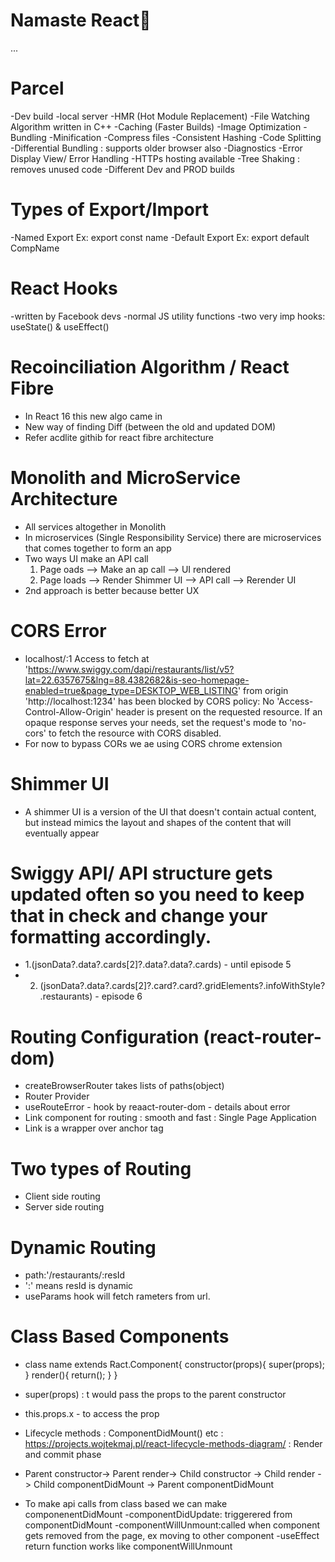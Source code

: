 # Namaste React🚀 

...
# Parcel
  -Dev build
  -local server
  -HMR (Hot Module Replacement)
  -File Watching Algorithm written in C++
  -Caching (Faster Builds)
  -Image Optimization
  -Bundling
  -Minification
  -Compress files
  -Consistent Hashing
  -Code Splitting
  -Differential Bundling : supports older browser also
  -Diagnostics
  -Error Display View/ Error Handling
  -HTTPs hosting available
  -Tree Shaking : removes unused code
  -Different Dev and PROD builds

# Types of Export/Import
  -Named Export Ex: export const name
  -Default Export Ex: export default CompName

# React Hooks
  -written by Facebook devs
  -normal JS utility functions
  -two very imp hooks: useState() & useEffect()

# Recoinciliation Algorithm / React Fibre
  - In React 16 this new algo came in
  - New way of finding Diff (between the old and updated DOM)
  - Refer acdlite githib for react fibre architecture

# Monolith and MicroService Architecture
  - All services altogether in Monolith
  - In microservices (Single Responsibility Service) there are microservices that comes together to form an app
  - Two ways UI make an API call
    1. Page oads --> Make an ap call --> UI rendered
    2. Page loads --> Render Shimmer UI --> API call --> Rerender UI
  - 2nd approach is better because better UX
          
# CORS Error
  - localhost/:1 Access to fetch at 'https://www.swiggy.com/dapi/restaurants/list/v5?lat=22.6357675&lng=88.4382682&is-seo-homepage-enabled=true&page_type=DESKTOP_WEB_LISTING' from origin 'http://localhost:1234' has been blocked by CORS policy: No 'Access-Control-Allow-Origin' header is present on the requested resource. If an opaque response serves your needs, set the request's mode to 'no-cors' to fetch the resource with CORS disabled.
  - For now to bypass CORs we ae using CORS chrome extension    

# Shimmer UI
  - A shimmer UI is a version of the UI that doesn't contain actual content, but instead mimics the layout and shapes of the content that will eventually appear      

# Swiggy API/ API structure gets updated often so you need to keep that in check and change your formatting accordingly.
  - 1.(jsonData?.data?.cards[2]?.data?.data?.cards) - until episode 5
  - 2. (jsonData?.data?.cards[2]?.card?.card?.gridElements?.infoWithStyle?.restaurants) - episode 6

 # Routing Configuration (react-router-dom)
  - createBrowserRouter takes lists of paths(object) 
  - Router Provider
  - useRouteError - hook by reaact-router-dom - details about error
  - Link component for routing : smooth and fast : Single Page Application
  - Link is a wrapper over anchor tag

# Two types of Routing
  - Client side routing
  - Server side routing

 # Dynamic Routing
   -  path:'/restaurants/:resId 
   - ':' means resId is dynamic
   - useParams hook will fetch rameters from url.

 # Class Based Components
   - class name extends Ract.Component{
    constructor(props){
      super(props);
    }
    render(){
      return();
    }
   } 

  - super(props) : t would pass the props to the parent constructor 
  - this.props.x - to access the prop  
  - Lifecycle methods : ComponentDidMount() etc : https://projects.wojtekmaj.pl/react-lifecycle-methods-diagram/ : Render and commit phase
  - Parent constructor-> Parent render-> Child constructor -> Child render -> Child componentDidMount -> Parent componentDidMount
  - To make api calls from class based we can make componenentDidMount 
  -componentDidUpdate: triggerered from componentDidMount
  -componentWillUnmount:called when component gets  removed from the page, ex moving to other component
  -useEffect return function works like componentWillUnmount


